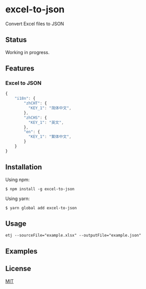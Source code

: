 # excel-to-json

Convert Excel files to JSON

## Status
Working in progress.

## Features
### Excel to JSON

```javascript
{
    "i18n": {
        "zhCHT": {
          "KEY_1": "简体中文",
        },
        "zhCHS": {
          "KEY_1": "英文",
        },
        "en": {
          "KEY_1": "繁体中文",
        }
    }
}
```

## Installation

Using npm:

```
$ npm install -g excel-to-json
```

Using yarn:

```
$ yarn global add excel-to-json
```

## Usage

```
etj --sourceFile="example.xlsx" --outputFile="example.json"
```

## Examples

## License

[MIT](https://en.wikipedia.org/wiki/MIT_License)
